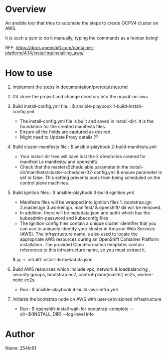 Overview
========
An ansible tool that tries to automate the steps to create OCPV4 cluster on AWS.

It is such a pain to do it manually, typing the commands as a human being!

REF: https://docs.openshift.com/container-platform/4.14/installing/installing_aws/


How to use
==========

1. Implement the steps in documentation/prerequisites.md

2. Git clone the project and change directory into the ocpv4-on-aws

3. Build install-config.yml file. : $ ansible-playbook 1-build-install-config.yml

   - The install-config.yml file is built and saved in install-dir/. It is the foundation for the created manifests files.
   - Ensure all the fields are captured as desired.
   - Might need to Update Proxy details ??

4. Build cluster manifests file : $ ansible-playbook 2-build-manifests.yml

   - Your install-dir tree will have lost the 2 directories created for manifest i.e manifests/ and openshift/
   - Check that the mastersSchedulable parameter in the install-dir/manifests/cluster-scheduler-02-config.yml & ensure parameter is set to false.
     This setting prevents pods from being scheduled on the control plane machines.

5. Build ignition files : $ ansible-playbook 3-build-ignition.yml

   - Manifests files will be wrapped into ignition files 1. bootstrap.ign 2.master.ign 3.worker.ign. manifest/ & openshift/ dir will be removed.
   - In addition, there will be metadata.json and auth/ which has the kubeadmin-password and kubeconfig files
   - The Ignition config files contain a unique cluster identifier that you can use to uniquely identify your cluster in Amazon Web Services (AWS). 
     The infrastructure name is also used to locate the appropriate AWS resources during an OpenShift Container Platform installation. 
     The provided CloudFormation templates contain references to this infrastructure name, so you must extract it.
   
   $ jq -r .infraID install-dir/metadata.json

6. Build AWS resources which include vpc, network & loadbalancing , security groups, bootstrap ec2, control-plane(master) ec2s, worker-node ec2s.
   - Run : $ ansible-playbook 4-build-aws-infra.yml

7. Initialze the bootstrap node on AWS with user-provisioned infrastructure
   - Run : $ openshift-install wait-for bootstrap-complete --dir=${INSTALL_DIR} --log-level info


Author
======
Name: 254In61